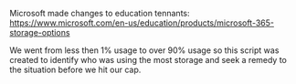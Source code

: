 Microsoft made changes to education tennants: https://www.microsoft.com/en-us/education/products/microsoft-365-storage-options

We went from less then 1% usage to over 90% usage so this script was created to identify who was using the most storage and seek a remedy to the situation before we hit our cap.

